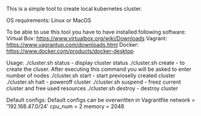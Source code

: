 This is a simple tool to create local kubernetes cluster.

OS requirements: Linux or MacOS

To be able to use this tool you have to have installed following software:
Virtual Box: https://www.virtualbox.org/wiki/Downloads
Vagrant: https://www.vagrantup.com/downloads.html
Docker: https://www.docker.com/products/docker-desktop

Usage:
    ./cluster.sh status - display cluster status
    ./cluster.sh create - to create the cluser. After executing this command you will be asked to enter number of nodes
    ./cluster.sh start - start previoselly created cluster
    ./cluster.sh halt - poweroff cluster
    ./cluster.sh suspend - freez current cluster and free used resources
    ./cluster.sh destroy - destroy cluster



Default configs:
    Default configs can be overwritten in Vagrantfile
    network = '192.168.47.0/24'
    cpu_num = 2
    memory = 2048
